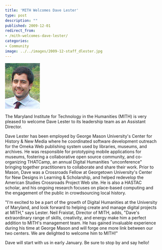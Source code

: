 ```yaml
---
title: 'MITH Welcomes Dave Lester'
type: post
description: ""
published: 2009-12-01
redirect_from: 
- /mith-welcomes-dave-lester/
categories:
- Community
image: ../../images/2009-12-staff_dlester.jpg
---
```

![Dave Lester](../../images/2009-12-staff_dlester.jpg)

The Maryland Institute for Technology in the Humanities (MITH) is very pleased to welcome Dave Lester to its leadership team as an Assistant Director.

Dave Lester has been employed by George Mason University's Center for History & New Media where he coordinated software development outreach for the Omeka Web publishing system used by libraries, museums, and archives. He was responsible for prototyping mobile applications for museums, fostering a collaborative open source community, and co-organizing THATCamp, an annual Digital Humanities "unconference" bringing together practitioners to collaborate and share their work. Prior to Mason, Dave was a Crossroads Fellow at Georgetown University's Center for New Designs in Learning & Scholarship, and helped redevelop the American Studies Crossroads Project Web site. He is also a HASTAC scholar, and his ongoing research focuses on place-based computing and the engagement of the public in crowdsourcing local history.

"I'm excited to be a part of the growth of Digital Humanities at the University of Maryland, and look forward to helping create and manage digital projects at MITH," says Lester. Neil Fraistat, Director of MITH, adds, "Dave's extraordinary range of skills, creativity, and energy make him a perfect addition to MITH's management team. He has gained invaluable experience during his time at George Mason and will forge one more link between our two centers. We are delighted to welcome him to MITH!"

Dave will start with us in early January. Be sure to stop by and say hello!
